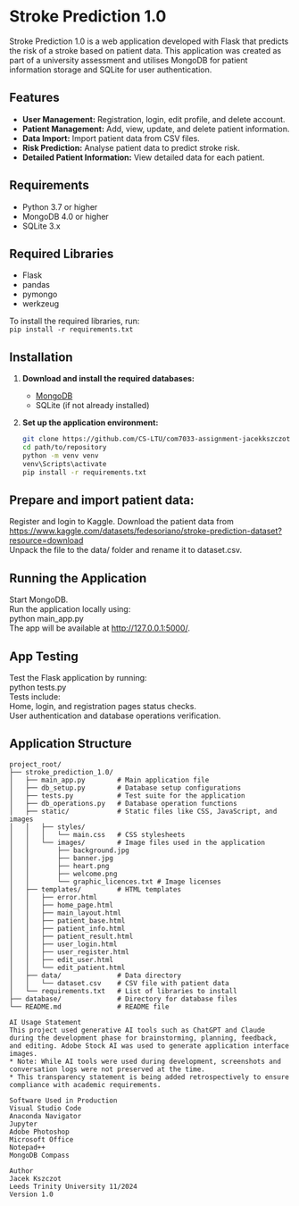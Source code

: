 # Stroke Prediction 1.0

Stroke Prediction 1.0 is a web application developed with Flask that predicts the risk of a stroke based on patient data. This application was created as part of a university assessment and utilises MongoDB for patient information storage and SQLite for user authentication.

## Features
- **User Management:** Registration, login, edit profile, and delete account.
- **Patient Management:** Add, view, update, and delete patient information.
- **Data Import:** Import patient data from CSV files.
- **Risk Prediction:** Analyse patient data to predict stroke risk.
- **Detailed Patient Information:** View detailed data for each patient.

## Requirements
- Python 3.7 or higher
- MongoDB 4.0 or higher
- SQLite 3.x

## Required Libraries
- Flask
- pandas
- pymongo
- werkzeug

To install the required libraries, run:  
`pip install -r requirements.txt`

## Installation
1. **Download and install the required databases:**
   - [MongoDB](https://www.mongodb.com/try/download/community)
   - SQLite (if not already installed)

2. **Set up the application environment:**
   ```bash
   git clone https://github.com/CS-LTU/com7033-assignment-jacekkszczot.git
   cd path/to/repository
   python -m venv venv
   venv\Scripts\activate
   pip install -r requirements.txt
   
## Prepare and import patient data:
Register and login to Kaggle.
  Download the patient data from https://www.kaggle.com/datasets/fedesoriano/stroke-prediction-dataset?resource=download  
  Unpack the file to the data/ folder and rename it to dataset.csv.

## Running the Application
Start MongoDB.  
Run the application locally using:  
python main_app.py  
The app will be available at http://127.0.0.1:5000/.  

## App Testing
Test the Flask application by running:  
python tests.py  
Tests include:  
Home, login, and registration pages status checks.  
User authentication and database operations verification. 

## Application Structure

```plaintext
project_root/
├── stroke_prediction_1.0/
│   ├── main_app.py        # Main application file
│   ├── db_setup.py        # Database setup configurations
│   ├── tests.py           # Test suite for the application
│   ├── db_operations.py   # Database operation functions
│   ├── static/            # Static files like CSS, JavaScript, and images
│   │   ├── styles/
│   │   │   └── main.css   # CSS stylesheets
│   │   └── images/        # Image files used in the application
│   │       ├── background.jpg
│   │       ├── banner.jpg
│   │       ├── heart.png
│   │       ├── welcome.png
│   │       └── graphic_licences.txt # Image licenses
│   ├── templates/         # HTML templates
│   │   ├── error.html
│   │   ├── home_page.html
│   │   ├── main_layout.html
│   │   ├── patient_base.html
│   │   ├── patient_info.html
│   │   ├── patient_result.html
│   │   ├── user_login.html
│   │   ├── user_register.html
│   │   ├── edit_user.html
│   │   └── edit_patient.html
│   ├── data/              # Data directory
│   │   └── dataset.csv    # CSV file with patient data
│   └── requirements.txt   # List of libraries to install
├── database/              # Directory for database files
└── README.md              # README file

AI Usage Statement
This project used generative AI tools such as ChatGPT and Claude during the development phase for brainstorming, planning, feedback, and editing. Adobe Stock AI was used to generate application interface images.
* Note: While AI tools were used during development, screenshots and conversation logs were not preserved at the time.  
* This transparency statement is being added retrospectively to ensure compliance with academic requirements.

Software Used in Production
Visual Studio Code
Anaconda Navigator
Jupyter
Adobe Photoshop
Microsoft Office
Notepad++
MongoDB Compass

Author
Jacek Kszczot
Leeds Trinity University 11/2024
Version 1.0
